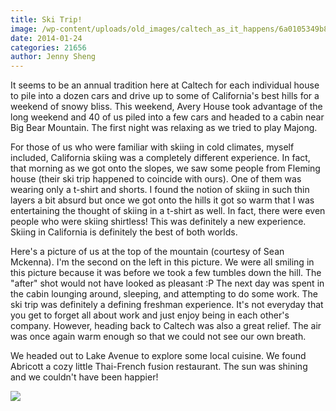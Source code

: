 ```yaml
---
title: Ski Trip!
image: /wp-content/uploads/old_images/caltech_as_it_happens/6a0105349b8251970b019b051149eb970d.jpg
date: 2014-01-24
categories: 21656
author: Jenny Sheng
---
```


It seems to be an annual tradition here at Caltech for each individual house to pile into a dozen cars and drive up to some of California's best hills for a weekend of snowy bliss. This weekend, Avery House took advantage of the long weekend and 40 of us piled into a few cars and headed to a cabin near Big Bear Mountain. The first night was relaxing as we tried to play Majong.

For those of us who were familiar with skiing in cold climates, myself included, California skiing was a completely different experience. In fact, that morning as we got onto the slopes, we saw some people from Fleming house (their ski trip happened to coincide with ours). One of them was wearing only a t-shirt and shorts. I found the notion of skiing in such thin layers a bit absurd but once we got onto the hills it got so warm that I was entertaining the thought of skiing in a t-shirt as well. In fact, there were even people who were skiing shirtless! This was definitely a new experience. Skiing in California is definitely the best of both worlds.

Here's a picture of us at the top of the mountain (courtesy of Sean Mckenna). I'm the second on the left in this picture. We were all smiling in this picture because it was before we took a few tumbles down the hill. The "after" shot would not have looked as pleasant :P
The next day was spent in the cabin lounging around, sleeping, and attempting to do some work. The ski trip was definitely a defining freshman experience. It's not everyday that you get to forget all about work and just enjoy being in each other's company. However, heading back to Caltech was also a great relief. The air was once again warm enough so that we could not see our own breath.

We headed out to Lake Avenue to explore some local cuisine. We found Abricott a cozy little Thai-French fusion restaurant. The sun was shining and we couldn't have been happier!


![](/old_images/caltech_as_it_happens/6a0105349b8251970b01a511347df0970c.jpg)

